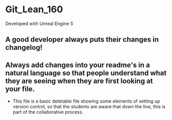 # Git_Lean_160

Developed with Unreal Engine 5

## A good developer always puts their changes in changelog!

## Always add changes into your readme's in a natural language so that people understand what they are seeing when they are first looking at your file.


- This file is a basic deletable file showing some elements of setting up version control, so that the students are aware that down the line, this is part of the collaborative process.